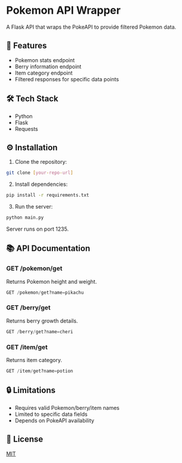 # Pokemon API Wrapper

A Flask API that wraps the PokeAPI to provide filtered Pokemon data.

## 🚀 Features

- Pokemon stats endpoint
- Berry information endpoint
- Item category endpoint
- Filtered responses for specific data points

## 🛠️ Tech Stack

- Python
- Flask
- Requests

## ⚙️ Installation

1. Clone the repository:
```bash
git clone [your-repo-url]
```

2. Install dependencies:
```bash
pip install -r requirements.txt
```

3. Run the server:
```bash
python main.py
```

Server runs on port 1235.

## 📚 API Documentation

### GET /pokemon/get

Returns Pokemon height and weight.

```python
GET /pokemon/get?name=pikachu
```

### GET /berry/get

Returns berry growth details.

```python
GET /berry/get?name=cheri
```

### GET /item/get

Returns item category.

```python
GET /item/get?name=potion
```

## 🔒 Limitations

- Requires valid Pokemon/berry/item names
- Limited to specific data fields
- Depends on PokeAPI availability

## 📝 License

[MIT](https://choosealicense.com/licenses/mit/)
